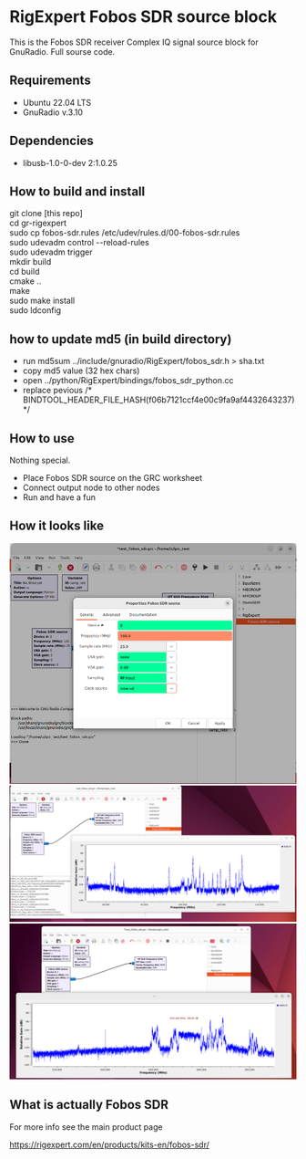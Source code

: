 # RigExpert Fobos SDR source block

This is the Fobos SDR receiver Complex IQ signal source block for GnuRadio. Full sourse code.

## Requirements

- Ubuntu 22.04 LTS
- GnuRadio v.3.10

## Dependencies

- libusb-1.0-0-dev 2:1.0.25

## How to build and install

git clone [this repo]<br />
cd gr-rigexpert<br />
sudo cp fobos-sdr.rules /etc/udev/rules.d/00-fobos-sdr.rules<br />
sudo udevadm control --reload-rules<br />
sudo udevadm trigger<br />
mkdir build<br />
cd build<br />
cmake ..<br />
make<br />
sudo make install<br />
sudo ldconfig<br />

## how to update md5 (in build **directory**)

- run md5sum ../include/gnuradio/RigExpert/fobos_sdr.h > sha.txt
- copy md5 value (32 hex chars)
- open ../python/RigExpert/bindings/fobos_sdr_python.cc
- replace pevious /* BINDTOOL_HEADER_FILE_HASH(f06b7121ccf4e00c9fa9af4432643237)                     */

## How to use

Nothing special.
- Place Fobos SDR source on the GRC worksheet
- Connect output node to other nodes
- Run and have a fun

## How it looks like

<img src="./showimg/Screenshot001.png" scale="50%"/><br />
<img src="./showimg/Screenshot002.png" scale="50%"/><br />
<img src="./showimg/Screenshot003.png" scale="50%"/><br />

## What is actually Fobos SDR

For more info see the main product page

https://rigexpert.com/en/products/kits-en/fobos-sdr/
